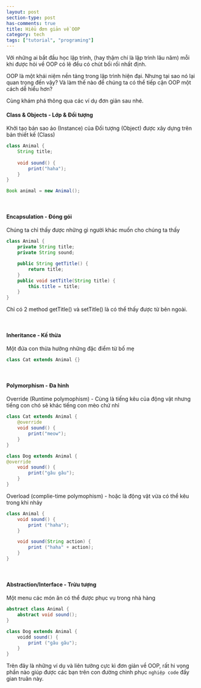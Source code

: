 ```yaml
---
layout: post
section-type: post
has-comments: true
title: Hiểu đơn giản về OOP
category: tech
tags: ["tutorial", "programing"]
---
```


Với những ai bắt đầu học lập trình, (hay thậm chí là lập trình lâu năm) mỗi khi được hỏi về OOP có lẽ đều có chút bối rối nhất định.

OOP là một khái niệm nền tảng trong lập trình hiện đại. Nhưng tại sao nó lại quan trọng đến vậy? Và làm thế nào để chúng ta có thể tiếp cận OOP một cách dễ hiểu hơn?

Cùng khám phá thông qua các ví dụ đơn giản sau nhé.

#### Class & Objects - Lớp & Đối tượng
Khởi tạo bản sao ảo (Instance) của Đối tượng (Object) được xây dựng trên bản thiết kế (Class)
```java
class Animal {
    String title;
    
    void sound() {
        print("haha");
    }
}

Book animal = new Animal();
```

<br/>

#### Encapsulation - Đóng gói
Chúng ta chỉ thấy được những gì người khác muốn cho chúng ta thấy
```java
class Animal {
    private String title;
    private String sound;

    public String getTitle() {
        return title;
    }
    public void setTitle(String title) {
        this.title = title;
    }
}
```
Chỉ có 2 method getTitle() và setTitle() là có thể thấy được từ bên ngoài.

<br/>

#### Inheritance - Kế thừa
Một đứa con thừa hưởng những đặc điểm từ bố mẹ
```java
class Cat extends Animal {}
```
<br/>

#### Polymorphism - Đa hình 
Override (Runtime polymophism) - Cùng là tiếng kêu của động vật nhưng tiếng con chó sẽ khác tiếng con mèo chứ nhỉ 
```java
class Cat extends Animal {
    @override
    void sound() {
        print("meow");
    }
}

class Dog extends Animal {
@override
    void sound() {
        print("gâu gâu");
    }
}
```

Overload (complie-time polymophism) - hoặc là động vật vừa có thể kêu trong khi nhảy
```java
class Animal {
    void sound() {
        print ("haha");
    }

    void sound(String action) {
        print ("haha" + action);
    }
}
```
<br/>

#### Abstraction/Interface - Trừu tượng
Một menu các món ăn có thể được phục vụ trong nhà hàng 
```java
abstract class Animal {
    abstract void sound();
}

class Dog extends Animal {
    voidd sound() {
        print ("gâu gâu");
    }
}
```

Trên đây là những ví dụ và liên tưởng cực kì đơn giản về OOP, rất hi vọng phần nào giúp được các bạn trên con đường chinh phục `nghiệp code` đầy gian truân này.

